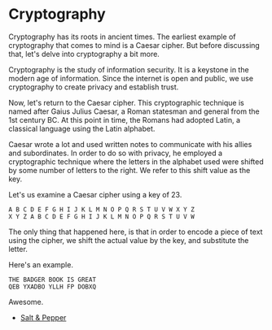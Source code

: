# Cryptography

Cryptography has its roots in ancient times. The earliest example of cryptography that comes to mind is a Caesar cipher. But before discussing that, let's delve into cryptography a bit more.

Cryptography is the study of information security. It is a keystone in the modern age of information. Since the internet is open and public, we use cryptography to create privacy and establish trust.

Now, let's return to the Caesar cipher. This cryptographic technique is named after Gaius Julius Caesar, a Roman statesman and general from the 1st century BC. At this point in time, the Romans had adopted Latin, a classical language using the Latin alphabet.

Caesar wrote a lot and used written notes to communicate with his allies and subordinates. In order to do so with privacy, he employed a cryptographic technique where the letters in the alphabet used were shifted by some number of letters to the right. We refer to this shift value as the key.

Let's us examine a Caesar cipher using a key of 23.

```
A B C D E F G H I J K L M N O P Q R S T U V W X Y Z
X Y Z A B C D E F G H I J K L M N O P Q R S T U V W
```

The only thing that happened here, is that in order to encode a piece of text using the cipher, we shift the actual value by the key, and substitute the letter.

Here's an example.

```
THE BADGER BOOK IS GREAT
QEB YXADBO YLLH FP DOBXQ
```

Awesome.

- [Salt &amp; Pepper](/volumes/cryptography/salt-and-pepper)
